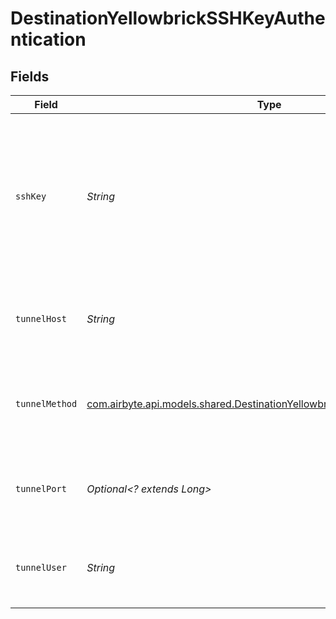 # DestinationYellowbrickSSHKeyAuthentication


## Fields

| Field                                                                                                                                       | Type                                                                                                                                        | Required                                                                                                                                    | Description                                                                                                                                 | Example                                                                                                                                     |
| ------------------------------------------------------------------------------------------------------------------------------------------- | ------------------------------------------------------------------------------------------------------------------------------------------- | ------------------------------------------------------------------------------------------------------------------------------------------- | ------------------------------------------------------------------------------------------------------------------------------------------- | ------------------------------------------------------------------------------------------------------------------------------------------- |
| `sshKey`                                                                                                                                    | *String*                                                                                                                                    | :heavy_check_mark:                                                                                                                          | OS-level user account ssh key credentials in RSA PEM format ( created with ssh-keygen -t rsa -m PEM -f myuser_rsa )                         |                                                                                                                                             |
| `tunnelHost`                                                                                                                                | *String*                                                                                                                                    | :heavy_check_mark:                                                                                                                          | Hostname of the jump server host that allows inbound ssh tunnel.                                                                            |                                                                                                                                             |
| `tunnelMethod`                                                                                                                              | [com.airbyte.api.models.shared.DestinationYellowbrickSchemasTunnelMethod](../../models/shared/DestinationYellowbrickSchemasTunnelMethod.md) | :heavy_check_mark:                                                                                                                          | Connect through a jump server tunnel host using username and ssh key                                                                        |                                                                                                                                             |
| `tunnelPort`                                                                                                                                | *Optional<? extends Long>*                                                                                                                  | :heavy_minus_sign:                                                                                                                          | Port on the proxy/jump server that accepts inbound ssh connections.                                                                         | 22                                                                                                                                          |
| `tunnelUser`                                                                                                                                | *String*                                                                                                                                    | :heavy_check_mark:                                                                                                                          | OS-level username for logging into the jump server host.                                                                                    |                                                                                                                                             |